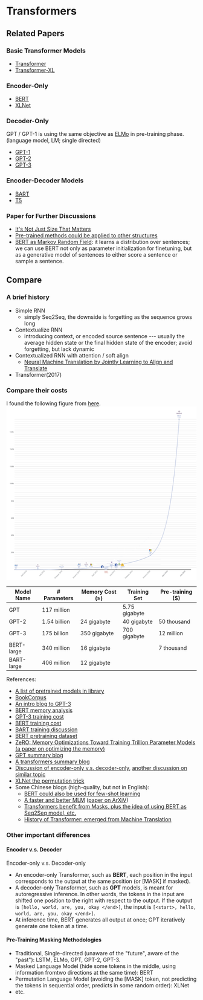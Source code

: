 # Transformers

## Related Papers

### Basic Transformer Models
* [Transformer](https://arxiv.org/abs/1706.03762)
* [Transformer-XL](https://arxiv.org/abs/1901.02860)

### Encoder-Only
* [BERT](https://arxiv.org/abs/1810.04805)
* [XLNet](https://arxiv.org/abs/1906.08237)

### Decoder-Only
GPT / GPT-1 is using the same objective as [ELMo](https://arxiv.org/abs/1802.05365) in pre-training phase. (language model, LM; single directed)
* [GPT-1](https://s3-us-west-2.amazonaws.com/openai-assets/research-covers/language-unsupervised/language_understanding_paper.pdf)
* [GPT-2](https://d4mucfpksywv.cloudfront.net/better-language-models/language_models_are_unsupervised_multitask_learners.pdf)
* [GPT-3](https://arxiv.org/abs/2005.14165)

### Encoder-Decoder Models
* [BART](https://arxiv.org/abs/1910.13461)
* [T5](https://arxiv.org/pdf/1910.10683.pdf)

### Paper for Further Discussions
* [It's Not Just Size That Matters](https://arxiv.org/abs/2009.07118)
* [Pre-trained methods could be applied to other structures](https://arxiv.org/abs/2105.03322)
* [BERT as Markov Random Field](https://arxiv.org/abs/1902.04094):  it learns a distribution over sentences; we can use BERT not only as parameter initialization for finetuning, but as a generative model of sentences to either score a sentence or sample a sentence.

## Compare

### A brief history

* Simple RNN
  * simply Seq2Seq, the downside is forgetting as the sequence grows long
* Contextualize RNN
  * introducing context, or encoded source sentence --- usually the average hidden state or the final hidden state of the encoder; avoid forgetting, but lack dynamic
* Contextualized RNN with attention / soft align
  * [Neural Machine Translation by Jointly Learning to Align and Translate](https://arxiv.org/pdf/1409.0473.pdf)
* Transformer(2017)

### Compare their costs

I found the following figure from [here](https://samcash.substack.com/p/-laymans-guide-to-language-models).
![Compare Cost](./compare_cost.png)

| Model Name | # Parameters | Memory Cost (≥) | Training Set  | Pre-training ($) |
|------------|--------------|-----------------|---------------|------------------|
| GPT        | 117 million  |                 | 5.75 gigabyte |                  |
| GPT-2      | 1.54 billion | 24 gigabyte     | 40 gigabyte   | 50 thousand      |
| GPT-3      | 175 billion  | 350 gigabyte    | 700 gigabyte  | 12 million       |
| BERT-large | 340 million  | 16 gigabyte     |               | 7 thousand       |
| BART-large | 406 million  | 12 gigabyte     |               |                  |

References:
* [A list of pretrained models in library](https://huggingface.co/transformers/pretrained_models.html)
* [BookCorpus](https://huggingface.co/datasets/bookcorpus)
* [An intro blog to GPT-3](https://samcash.substack.com/p/-laymans-guide-to-language-models)
* [BERT memory analysis](https://krishansubudhi.github.io/deeplearning/2019/09/20/BertMemoryAnalysis.html)
* [GPT-3 training cost](https://towardsdatascience.com/the-future-of-ai-is-decentralized-848d4931a29a#:~:text=Training%20GPT%2D3%20reportedly%20cost,way%20to%20train%20a%20model%3F&text=Artificial%20intelligence%20is%20a%20commodity,Google%2C%20Baidu%2C%20and%20Facebook%C2%B2.)
* [BERT training cost](https://dl.acm.org/doi/fullHtml/10.1145/3381831#:~:text=BERT%2Dlarge%20was%20trained%20on,an%20estimated%20cost%20of%20%2425%2C000.)
* [BART training discussion](https://github.com/pytorch/fairseq/issues/2731)
* [BERT pretraining dataset](https://d2l.ai/chapter_natural-language-processing-pretraining/bert-dataset.html)
* [ZeRO: Memory Optimizations Toward Training Trillion Parameter Models (a paper on optimizing the memory)](https://arxiv.org/pdf/1910.02054.pdf)
* [GPT summary blog](https://medium.com/walmartglobaltech/the-journey-of-open-ai-gpt-models-32d95b7b7fb2)
* [A transformers summary blog](https://www.topbots.com/generalized-language-models-bert-openai-gpt2/)
* [Discussion of encoder-only v.s. decoder-only](https://datascience.stackexchange.com/questions/87637/what-is-the-difference-between-gpt-blocks-and-bert-blocks), [another discussion on similar topic](https://stats.stackexchange.com/questions/515152/deciding-between-decoder-only-or-encoder-only-transformers-bert-gpt)
* [XLNet the permutation trick](https://medium.com/saarthi-ai/xlnet-the-permutation-language-model-b30f5b4e3c1e)
* Some Chinese blogs (high-quality, but not in English): 
  * [BERT could also be used for few-shot learning](https://kexue.fm/archives/7764/comment-page-1)
  * [A faster and better MLM](https://kexue.fm/archives/7661) ([paper on ArXiV](https://arxiv.org/abs/2004.08097))
  * [Transformers benefit from Masks, plus the idea of using BERT as Seq2Seq model, etc.](https://kexue.fm/archives/6933)
  * [History of Transformer: emerged from Machine Translation](https://zhuanlan.zhihu.com/p/104393915)

### Other important differences

#### Encoder v.s. Decoder

Encoder-only v.s. Decoder-only
* An encoder-only Transformer, such as **BERT**, each position in the input corresponds to the output at the same position (or [MASK] if masked).
* A decoder-only Transformer, such as **GPT** models, is meant for autoregressive inference. In other words, the tokens in the input are shifted one position to the right with respect to the output. If the output is ```[hello, world, are, you, okay </end>]```, the input is ```[<start>, hello, world, are, you, okay </end>]```.
* At inference time, BERT generates all output at once; GPT iteratively generate one token at a time.

#### Pre-Training Masking Methodologies

* Traditional, Single-directed (unaware of the "future", aware of the "past"): LSTM, ELMo, GPT, GPT-2, GPT-3.
* Masked Language Model (hide some tokens in the middle, using information fromtwo directions at the same time): BERT
* Permutation Language Model (avoiding the [MASK] token, not predicting the tokens in sequential order, predicts in some random order): XLNet
* etc.

